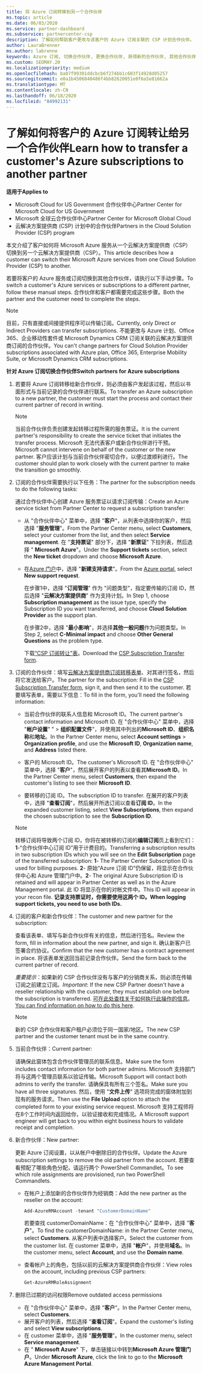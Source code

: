 ```yaml
---
title: 将 Azure 订阅转移到另一个合作伙伴
ms.topic: article
ms.date: 06/03/2020
ms.service: partner-dashboard
ms.subservice: partnercenter-csp
description: 了解如何帮助客户更改与该客户的 Azure 订阅关联的 CSP 计划合作伙伴。
author: LauraBrenner
ms.author: labrenne
keywords: Azure 订阅, 切换合作伙伴, 更换合作伙伴, 获得新的合作伙伴, 其他合作伙伴
ms.custom: SEOMAY.20
ms.localizationpriority: medium
ms.openlocfilehash: ba07f99301ddcbcb6f274bb1c603f14928d05257
ms.sourcegitcommit: e0a1b4506840486f4bb82620051e0f6a5e81662a
ms.translationtype: MT
ms.contentlocale: zh-CN
ms.lasthandoff: 06/18/2020
ms.locfileid: "84992131"
---
```

# <a name="learn-how-to-transfer-a-customers-azure-subscriptions-to-another-partner"></a><span data-ttu-id="15361-104">了解如何将客户的 Azure 订阅转让给另一个合作伙伴</span><span class="sxs-lookup"><span data-stu-id="15361-104">Learn how to transfer a customer's Azure subscriptions to another partner</span></span>

<span data-ttu-id="15361-105">**适用于**</span><span class="sxs-lookup"><span data-stu-id="15361-105">**Applies to**</span></span>

- <span data-ttu-id="15361-106">Microsoft Cloud for US Government 合作伙伴中心</span><span class="sxs-lookup"><span data-stu-id="15361-106">Partner Center for Microsoft Cloud for US Government</span></span>
- <span data-ttu-id="15361-107">Microsoft 全球云合作伙伴中心</span><span class="sxs-lookup"><span data-stu-id="15361-107">Partner Center for Microsoft Global Cloud</span></span>
- <span data-ttu-id="15361-108">云解决方案提供商 (CSP) 计划中的合作伙伴</span><span class="sxs-lookup"><span data-stu-id="15361-108">Partners in the Cloud Solution Provider (CSP) program</span></span>

<span data-ttu-id="15361-109">本文介绍了客户如何将 Microsoft Azure 服务从一个云解决方案提供商（CSP）切换到另一个云解决方案提供商（CSP）。</span><span class="sxs-lookup"><span data-stu-id="15361-109">This article describes how a customer can switch their Microsoft Azure services from one Cloud Solution Provider (CSP) to another.</span></span>

<span data-ttu-id="15361-110">若要将客户的 Azure 服务或订阅切换到其他合作伙伴，请执行以下手动步骤。</span><span class="sxs-lookup"><span data-stu-id="15361-110">To switch a customer's Azure services or subscriptions to a different partner, follow these manual steps.</span></span> <span data-ttu-id="15361-111">合作伙伴和客户都需要完成这些步骤。</span><span class="sxs-lookup"><span data-stu-id="15361-111">Both the partner and the customer need to complete the steps.</span></span>

>[!Note]  
><span data-ttu-id="15361-112">目前，只有直接或间接提供程序可以传输订阅。</span><span class="sxs-lookup"><span data-stu-id="15361-112">Currently, only Direct or Indirect Providers can transfer subscriptions.</span></span>
><span data-ttu-id="15361-113">不能更改与 Azure 计划、Office 365、企业移动性套件或 Microsoft Dynamics CRM 订阅关联的云解决方案提供商订阅的合作伙伴。</span><span class="sxs-lookup"><span data-stu-id="15361-113">You can't change partners for Cloud Solution Provider subscriptions associated with Azure plan, Office 365, Enterprise Mobility Suite, or Microsoft Dynamics CRM subscriptions.</span></span>

<span data-ttu-id="15361-114">**针对 Azure 订阅切换合作伙伴**</span><span class="sxs-lookup"><span data-stu-id="15361-114">**Switch partners for Azure subscriptions**</span></span>

1. <span data-ttu-id="15361-115">若要将 Azure 订阅转移给新合作伙伴，则必须由客户发起该过程，然后以书面形式与当前记录的合作伙伴进行联系。</span><span class="sxs-lookup"><span data-stu-id="15361-115">To transfer an Azure subscription to a new partner, the customer must start the process and contact their current partner of record in writing.</span></span>

   >[!Note]
   ><span data-ttu-id="15361-116">当前合作伙伴负责创建发起转移过程所需的服务票证。</span><span class="sxs-lookup"><span data-stu-id="15361-116">It is the current partner's responsibility to create the service ticket that initiates the transfer process.</span></span> <span data-ttu-id="15361-117">Microsoft 无法代表客户或新合作伙伴进行干预。</span><span class="sxs-lookup"><span data-stu-id="15361-117">Microsoft cannot intervene on behalf of the customer or the new partner.</span></span> <span data-ttu-id="15361-118">客户应该计划与当前合作伙伴密切合作，以便过渡顺利进行。</span><span class="sxs-lookup"><span data-stu-id="15361-118">The customer should plan to work closely with the current partner to make the transition go smoothly.</span></span>

2. <span data-ttu-id="15361-119">订阅的合作伙伴需要执行以下任务：</span><span class="sxs-lookup"><span data-stu-id="15361-119">The partner for the subscription needs to do the following tasks:</span></span>

   <span data-ttu-id="15361-120">通过合作伙伴中心创建 Azure 服务票证以请求订阅传输：</span><span class="sxs-lookup"><span data-stu-id="15361-120">Create an Azure service ticket from Partner Center to request a subscription transfer:</span></span>

   - <span data-ttu-id="15361-121">从 "合作伙伴中心" 菜单中，选择 "**客户**"，从列表中选择你的客户，然后选择 "**服务管理**"。</span><span class="sxs-lookup"><span data-stu-id="15361-121">From the Partner Center menu, select **Customers**, select your customer from the list, and then select **Service management**.</span></span> <span data-ttu-id="15361-122">在 "**支持票证**" 部分下，选择 "**新票证**" 下拉列表，然后选择 " **Microsoft Azure**"。</span><span class="sxs-lookup"><span data-stu-id="15361-122">Under the **Support tickets** section, select the **New ticket** dropdown and choose **Microsoft Azure**.</span></span>

   - <span data-ttu-id="15361-123">在[Azure 门户](https://portal.azure.com)中，选择 "**新建支持请求**"。</span><span class="sxs-lookup"><span data-stu-id="15361-123">From the [Azure portal](https://portal.azure.com), select **New support request**.</span></span>

     <span data-ttu-id="15361-124">在步骤1中，选择 "**订阅管理**" 作为 "问题类型"，指定要传输的订阅 ID，然后选择 "**云解决方案提供商**" 作为支持计划。</span><span class="sxs-lookup"><span data-stu-id="15361-124">In Step 1, choose **Subscription management** as the issue type, specify the Subscription ID you want transferred, and choose **Cloud Solution Provider** as the support plan.</span></span>

     <span data-ttu-id="15361-125">在步骤2中，选择 "**最小影响**"，并选择**其他一般问题**作为问题类型。</span><span class="sxs-lookup"><span data-stu-id="15361-125">In Step 2, select **C-Minimal impact** and choose **Other General Questions** as the problem type.</span></span>

     <span data-ttu-id="15361-126">下载[“CSP 订阅转让”表](https://assets.windowsphone.com/5222c408-e546-4e01-b72a-2ec7d4c43d57/CSP_Subscription_Transfer_Form_Azure_InvariantCulture_Default.zip)。</span><span class="sxs-lookup"><span data-stu-id="15361-126">Download the [CSP Subscription Transfer form](https://assets.windowsphone.com/5222c408-e546-4e01-b72a-2ec7d4c43d57/CSP_Subscription_Transfer_Form_Azure_InvariantCulture_Default.zip).</span></span>

3. <span data-ttu-id="15361-127">订阅的合作伙伴：填写[云解决方案提供商订阅转移表单](https://assets.windowsphone.com/5222c408-e546-4e01-b72a-2ec7d4c43d57/CSP_Subscription_Transfer_Form_Azure_InvariantCulture_Default.zip)、对其进行签名，然后将它发送给客户。</span><span class="sxs-lookup"><span data-stu-id="15361-127">The partner for the subscription: Fill in the [CSP Subscription Transfer form](https://assets.windowsphone.com/5222c408-e546-4e01-b72a-2ec7d4c43d57/CSP_Subscription_Transfer_Form_Azure_InvariantCulture_Default.zip), sign it, and then send it to the customer.</span></span> <span data-ttu-id="15361-128">若要填写表单，需要以下信息：</span><span class="sxs-lookup"><span data-stu-id="15361-128">To fill in the form, you'll need the following information:</span></span>

   - <span data-ttu-id="15361-129">当前合作伙伴的联系人信息和 Microsoft ID。</span><span class="sxs-lookup"><span data-stu-id="15361-129">The current partner's contact information and Microsoft ID.</span></span> <span data-ttu-id="15361-130">在 "合作伙伴中心" 菜单中，选择 "**帐户设置**" " &gt; **组织配置文件**"，并使用其中列出的**Microsoft ID**、**组织名称**和**地址**。</span><span class="sxs-lookup"><span data-stu-id="15361-130">In the Partner Center menu, select **Account settings** &gt; **Organization profile**, and use the **Microsoft ID**, **Organization name**, and **Address** listed there.</span></span>

   - <span data-ttu-id="15361-131">客户的 Microsoft ID。</span><span class="sxs-lookup"><span data-stu-id="15361-131">The customer's Microsoft ID.</span></span> <span data-ttu-id="15361-132">在 "合作伙伴中心" 菜单中，选择 "**客户**"，然后展开客户的列表以查看其**Microsoft ID**。</span><span class="sxs-lookup"><span data-stu-id="15361-132">In the Partner Center menu, select **Customers**, then expand the customer's listing to see their **Microsoft ID**.</span></span>

   - <span data-ttu-id="15361-133">要转移的订阅 ID。</span><span class="sxs-lookup"><span data-stu-id="15361-133">The subscription ID to transfer.</span></span> <span data-ttu-id="15361-134">在展开的客户列表中，选择 "**查看订阅**"，然后展开所选订阅以查看**订阅 ID**。</span><span class="sxs-lookup"><span data-stu-id="15361-134">In the expanded customer listing, select **View Subscriptions**, then expand the chosen subscription to see the **Subscription ID**.</span></span>

   >[!Note]
   ><span data-ttu-id="15361-135">转移订阅将导致两个订阅 ID，你将在被转移的订阅的**编辑订阅**页上看到它们：**1**-“合作伙伴中心订阅 ID”用于计费目的。</span><span class="sxs-lookup"><span data-stu-id="15361-135">Transferring a subscription results in two subscription IDs which you will see on the **Edit Subscription** page of the transferred subscription: **1**- The Partner Center Subscription ID is used for billing purposes.</span></span> <span data-ttu-id="15361-136">**2**- 原始“Azure 订阅 ID”仍保留，将显示在合作伙伴中心和 Azure 管理门户中。</span><span class="sxs-lookup"><span data-stu-id="15361-136">**2**-  The original Azure Subscription ID is retained and will appear in Partner Center as well as in the Azure Management portal.</span></span> <span data-ttu-id="15361-137">此 ID 将显示在你的对帐文件中。</span><span class="sxs-lookup"><span data-stu-id="15361-137">This ID will appear in your recon file.</span></span>  <span data-ttu-id="15361-138">**记录支持票证时，你需要使用这两个 ID。**</span><span class="sxs-lookup"><span data-stu-id="15361-138">**When logging support tickets, you need to use both IDs.**</span></span>

4. <span data-ttu-id="15361-139">订阅的客户和新合作伙伴：</span><span class="sxs-lookup"><span data-stu-id="15361-139">The customer and new partner for the subscription:</span></span>

   <span data-ttu-id="15361-140">查看该表单、填写与新合作伙伴有关的信息，然后进行签名。</span><span class="sxs-lookup"><span data-stu-id="15361-140">Review the form, fill in information about the new partner, and sign it.</span></span> <span data-ttu-id="15361-141">确认新客户已签署合约协议。</span><span class="sxs-lookup"><span data-stu-id="15361-141">Confirm that the new customer has a contract agreement in place.</span></span> <span data-ttu-id="15361-142">将该表单发送回当前记录合作伙伴。</span><span class="sxs-lookup"><span data-stu-id="15361-142">Send the form back to the current partner of record.</span></span>

   <span data-ttu-id="15361-143">*重要提示*：如果新的 CSP 合作伙伴没有与客户的分销商关系，则必须在传输订阅之前建立订阅。</span><span class="sxs-lookup"><span data-stu-id="15361-143">*Important*: If the new CSP Partner doesn't have a reseller relationship with the customer, they must establish one before the subscription is transferred.</span></span> <span data-ttu-id="15361-144">[可在此处查找关于如何执行此操作的信息](request-a-relationship-with-a-customer.md)。</span><span class="sxs-lookup"><span data-stu-id="15361-144">[You can find information on how to do this here](request-a-relationship-with-a-customer.md).</span></span>

   >[!Note]
   ><span data-ttu-id="15361-145">新的 CSP 合作伙伴和客户租户必须位于同一国家/地区。</span><span class="sxs-lookup"><span data-stu-id="15361-145">The new CSP partner and the customer tenant must be in the same country.</span></span> 

5. <span data-ttu-id="15361-146">当前合作伙伴：</span><span class="sxs-lookup"><span data-stu-id="15361-146">Current partner:</span></span>

   <span data-ttu-id="15361-147">请确保此窗体包含合作伙伴管理员的联系信息。</span><span class="sxs-lookup"><span data-stu-id="15361-147">Make sure the form includes contact information for both partner admins.</span></span> <span data-ttu-id="15361-148">Microsoft 支持部门将与这两个管理员联系以验证传输。</span><span class="sxs-lookup"><span data-stu-id="15361-148">Microsoft Support will contact both admins to verify the transfer.</span></span> <span data-ttu-id="15361-149">请确保具有所有三个签名。</span><span class="sxs-lookup"><span data-stu-id="15361-149">Make sure you have all three signatures.</span></span> <span data-ttu-id="15361-150">然后，使用 "**文件上传**" 选项将完成的窗体附加到现有的服务请求。</span><span class="sxs-lookup"><span data-stu-id="15361-150">Then use the **File Upload** option to attach the completed form to your existing service request.</span></span> <span data-ttu-id="15361-151">Microsoft 支持工程师将在8个工作时间内返回给你，以验证接收和完成情况。</span><span class="sxs-lookup"><span data-stu-id="15361-151">A Microsoft support engineer will get back to you within eight business hours to validate receipt and completion.</span></span>

6. <span data-ttu-id="15361-152">新合作伙伴：</span><span class="sxs-lookup"><span data-stu-id="15361-152">New partner:</span></span>

   <span data-ttu-id="15361-153">更新 Azure 订阅设置，以从帐户中删除旧的合作伙伴。</span><span class="sxs-lookup"><span data-stu-id="15361-153">Update the Azure subscription settings to remove the old partner from the account.</span></span> <span data-ttu-id="15361-154">若要查看预配了哪些角色分配，请运行两个 PowerShell Commandlet。</span><span class="sxs-lookup"><span data-stu-id="15361-154">To see which role assignments are provisioned, run two PowerShell Commandlets.</span></span>

   - <span data-ttu-id="15361-155">在帐户上添加新的合作伙伴作为经销商：</span><span class="sxs-lookup"><span data-stu-id="15361-155">Add the new partner as the reseller on the account:</span></span>

     ```powershell
     Add-AzureRMAccount -tenant "CustomerDomainName"
     ```

     <span data-ttu-id="15361-156">若要查找 customerDomainName：在 "合作伙伴中心" 菜单中，选择 "**客户**"。</span><span class="sxs-lookup"><span data-stu-id="15361-156">To find the customerDomainName: in the Partner Center menu, select **Customers**.</span></span> <span data-ttu-id="15361-157">从客户列表中选择客户。</span><span class="sxs-lookup"><span data-stu-id="15361-157">Select the customer from the customer list.</span></span> <span data-ttu-id="15361-158">在 customer 菜单中，选择 "**帐户**"，并使用**域名**。</span><span class="sxs-lookup"><span data-stu-id="15361-158">In the customer menu, select **Account**, and use the **Domain name**.</span></span>

   - <span data-ttu-id="15361-159">查看帐户上的角色，包括以前的云解决方案提供商合作伙伴：</span><span class="sxs-lookup"><span data-stu-id="15361-159">View roles on the account, including previous CSP partners:</span></span>

     ```powershell
     Get-AzureRMRoleAssignment
     ```

7. <span data-ttu-id="15361-160">删除已过期的访问权限</span><span class="sxs-lookup"><span data-stu-id="15361-160">Remove outdated access permissions</span></span>

   - <span data-ttu-id="15361-161">在 "合作伙伴中心" 菜单中，选择 "**客户**"。</span><span class="sxs-lookup"><span data-stu-id="15361-161">In the Partner Center menu, select **Customers**.</span></span>
   - <span data-ttu-id="15361-162">展开客户的列表，然后选择 "**查看订阅**"。</span><span class="sxs-lookup"><span data-stu-id="15361-162">Expand the customer's listing and select **View subscriptions**.</span></span>
   - <span data-ttu-id="15361-163">在 customer 菜单中，选择 "**服务管理**"。</span><span class="sxs-lookup"><span data-stu-id="15361-163">In the customer menu, select **Service management**.</span></span>
   - <span data-ttu-id="15361-164">在 " **Microsoft Azure**" 下，单击链接以中转到**Microsoft Azure 管理门户**。</span><span class="sxs-lookup"><span data-stu-id="15361-164">Under **Microsoft Azure**, click the link to go to the **Microsoft Azure Management Portal**.</span></span>
